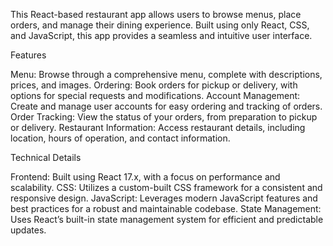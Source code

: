 This React-based restaurant app allows users to browse menus, place orders, and manage their dining experience.
Built using only React, CSS, and JavaScript, this app provides a seamless and intuitive user interface.

Features

Menu: Browse through a comprehensive menu, complete with descriptions, prices, and images.
Ordering: Book orders for pickup or delivery, with options for special requests and modifications.
Account Management: Create and manage user accounts for easy ordering and tracking of orders.
Order Tracking: View the status of your orders, from preparation to pickup or delivery.
Restaurant Information: Access restaurant details, including location, hours of operation, and contact information.

Technical Details

Frontend: Built using React 17.x, with a focus on performance and scalability.
CSS: Utilizes a custom-built CSS framework for a consistent and responsive design.
JavaScript: Leverages modern JavaScript features and best practices for a robust and maintainable codebase.
State Management: Uses React’s built-in state management system for efficient and predictable updates.
